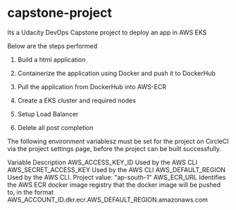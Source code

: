 

# capstone-project

Its a Udacity DevOps Capstone project to deploy an app in AWS EKS 

Below are the steps performed 

1. Build a html application

2. Containerize the application using Docker and push it to DockerHub

3. Pull the application from DockerHub into AWS-ECR

4. Create a EKS cluster and required nodes

5. Setup Load Balancer

6. Delete all post completion


The following environment variablesz must be set for the project on CircleCI via the project settings page, before the project can be built successfully.

Variable	Description
AWS_ACCESS_KEY_ID	          Used by the AWS CLI
AWS_SECRET_ACCESS_KEY	      Used by the AWS CLI
AWS_DEFAULT_REGION	        Used by the AWS CLI. Project value: "ap-south-1"
AWS_ECR_URL	                Identifies the AWS ECR docker image registry that the docker image will be pushed to, in the format                   AWS_ACCOUNT_ID.dkr.ecr.AWS_DEFAULT_REGION.amazonaws.com
